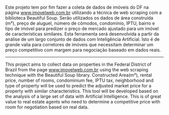 Este projeto tem por fim fazer a coleta de dados de imóveis do DF na página www.imovelweb.com.br utilizando a técnica de web scraping com a biblioteca Beautiful Soup. Serão utilizados os dados de área construída (m²), preço de aluguel, número de cômodos, condomínio, IPTU, bairro e tipo de imóvel para predizer o preço de mercado ajustado para um imóvel de características similares. Esta ferramenta será desenvolvida a partir da análise de um largo conjunto de dados com Inteligência Artificial. Isto é de grande valia para corretores de imóveis que necessitam determinar um preço competitivo com margem para negociação baseado em dados reais.

------------------------------------------------------------------------------------------

This project aims to collect data on properties in the Federal District of Brazil from the page www.imovelweb.com.br using the web scraping technique with the Beautiful Soup library. Constructed Area(m²), rental price, number of rooms, condominium fee, IPTU tax, neighborhood and type of property will be used to predict the adjusted market price for a property with similar characteristics. This tool will be developed based on the analysis of a large set of data with Artificial Intelligence. This is of great value to real estate agents who need to determine a competitive price with room for negotiation based on real data.
